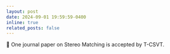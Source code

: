 ```yaml
---
layout: post
date: 2024-09-01 19:59:59-0400
inline: true
related_posts: false
---
```


🌟 One journal paper on Stereo Matching is accepted by T-CSVT.

